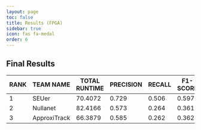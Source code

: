 ```yaml
---
layout: page
toc: false
title: Results (FPGA)
sidebar: true
icon: fas fa-medal
order: 6
---
```

## Final Results

| RANK | TEAM NAME    | TOTAL RUNTIME |**PRECISION** | RECALL | **F1-SCORE** | FPS   | mIoU   | TOTAL SCORE |
| ---- | ------------ | ------------- | ------------ | ------ | ------------ | ----- | ------ | ----------- |
| 1    | SEUer        | 70.4072       | 0.729        | 0.506  | 0.597        | 85.22 | 0.2181 | 34.37       |
| 2    | Nullanet     | 82.4166       | 0.573        | 0.264  | 0.361        | 72.80 | 0.1624 | 11.4147     |
| 3    | ApproxiTrack | 66.3879       | 0.585        | 0.262  | 0.362        | 90.38 | 0.0    | 11.8262     |
